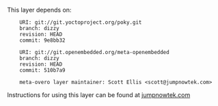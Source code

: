 This layer depends on:

        URI: git://git.yoctoproject.org/poky.git
        branch: dizzy
        revision: HEAD
        commit: 9e8bb32 

        URI: git://git.openembedded.org/meta-openembedded
        branch: dizzy
        revision: HEAD
        commit: 510b7a9 

        meta-overo layer maintainer: Scott Ellis <scott@jumpnowtek.com>


Instructions for using this layer can be found at [jumpnowtek.com][overo-yocto-build]

[overo-yocto-build]: http://www.jumpnowtek.com/gumstix/overo/Overo-Systems-with-Yocto.html

